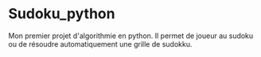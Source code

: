 # Sudoku_python

Mon premier projet d'algorithmie en python.
Il permet de joueur au sudoku ou de résoudre automatiquement une grille de sudokku.
